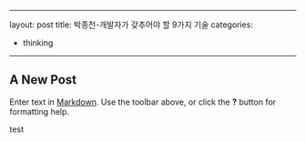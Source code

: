 
---
layout: post
title: 박종천-개발자가 갖추어야 할 9가지 기술
categories:
 - thinking
---
## A New Post

Enter text in [Markdown](http://daringfireball.net/projects/markdown/). Use the toolbar above, or click the **?** button for formatting help.

test
